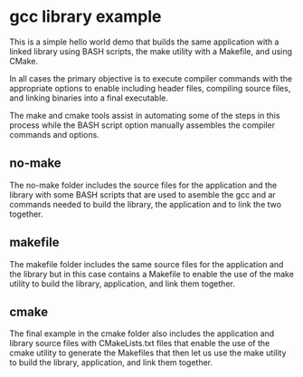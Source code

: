 # gcc library example

This is a simple hello world demo that builds the same application with a 
linked library using BASH scripts, the make utility with a Makefile, and 
using CMake.

In all cases the primary objective is to execute compiler commands with 
the appropriate options to enable including header files, compiling 
source files, and linking binaries into a final executable.

The make and cmake tools assist in automating some of the steps in this 
process while the BASH script option manually assembles the compiler 
commands and options.


## no-make

The no-make folder includes the source files for the application and 
the library with some BASH scripts that are used to asemble the gcc and 
ar commands needed to build the library, the application and to link 
the two together.


## makefile

The makefile folder includes the same source files for the application 
and the library but in this case contains a Makefile to enable the use 
of the make utility to build the library, application, and link them 
together.


## cmake

The final example in the cmake folder also includes the application
and library source files with CMakeLists.txt files that enable the use of 
the cmake utility to generate the Makefiles that then let us use the 
make utility to build the library, application, and link them together.
